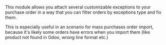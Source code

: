 This module allows you attach several customizable exceptions to your
purchase order in a way that you can filter orders by exceptions type
and fix them.

This is especially useful in an scenario for mass purchases order
import, because it's likely some orders have errors when you import them
(like product not found in Odoo, wrong line format etc.)
